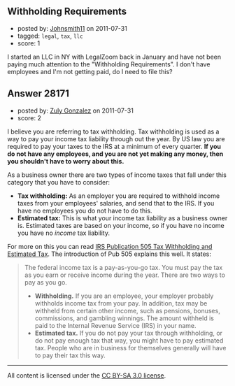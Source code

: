 ## Withholding Requirements

- posted by: [Johnsmith11](https://stackexchange.com/users/-1/12354-johnsmith11) on 2011-07-31
- tagged: `legal`, `tax`, `llc`
- score: 1

I started an LLC in NY with LegalZoom back in January and have not been paying much attention to the "Withholding Requirements". I don't have employees and I'm not getting paid, do I need to file this?


## Answer 28171

- posted by: [Zuly Gonzalez](https://stackexchange.com/users/-1/2692-zuly-gonzalez) on 2011-07-31
- score: 2

<p>I believe you are referring to tax withholding. Tax withholding is used as a way to pay your income tax liability through out the year. By US law you are required to pay your taxes to the IRS at a minimum of every quarter. <strong>If you do not have any employees, and you are not yet making any money, then you shouldn't have to worry about this.</strong></p>

<p>As a business owner there are two types of income taxes that fall under this category that you have to consider: </p>

<ul>
<li><strong>Tax withholding:</strong> As an employer you are required to withhold income taxes from your employees' salaries, and send that to the IRS. If you have no employees you do not have to do this.</li>
<li><strong>Estimated tax:</strong> This is what your income tax liability as a business owner is. Estimated taxes are based on your income, so if you have no income you have no <em>income</em> tax liability.</li>
</ul>

<p>For more on this you can read <a href="http://www.irs.gov/pub/irs-pdf/p505.pdf" rel="nofollow">IRS Publication 505 Tax Withholding and Estimated Tax</a>. The introduction of Pub 505 explains this well. It states:</p>

<blockquote>
  <p>The federal income tax is a pay-as-you-go tax. You must pay the tax as you earn or receive income during the year. There are two ways to pay as you go.</p>
  
  <ul>
  <li><strong>Withholding.</strong> If you are an employee, your employer probably withholds income tax from your pay. In addition, tax may be withheld from certain other income, such as pensions, bonuses, commissions, and gambling winnings. The amount withheld is paid to the Internal Revenue Service (IRS) in your name.</li>
  <li><strong>Estimated tax.</strong> If you do not pay your tax through withholding, or do not pay enough tax that way, you might have to pay estimated tax. People who are in business for themselves generally will have to pay their tax this way. </li>
  </ul>
</blockquote>




---

All content is licensed under the [CC BY-SA 3.0 license](https://creativecommons.org/licenses/by-sa/3.0/).
